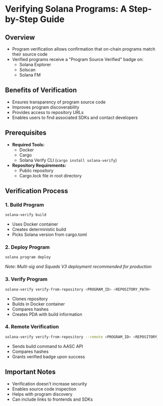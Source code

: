 # Verifying Solana Programs: A Step-by-Step Guide

## Overview
- Program verification allows confirmation that on-chain programs match their source code
- Verified programs receive a "Program Source Verified" badge on:
  - Solana Explorer
  - Solscan
  - Solana FM

## Benefits of Verification
- Ensures transparency of program source code
- Improves program discoverability
- Provides access to repository URLs
- Enables users to find associated SDKs and contact developers

## Prerequisites
- **Required Tools:**
  - Docker
  - Cargo
  - Solana Verify CLI (`cargo install solana-verify`)
- **Repository Requirements:**
  - Public repository
  - Cargo.lock file in root directory

## Verification Process

### 1. Build Program
```bash
solana-verify build
```
- Uses Docker container
- Creates deterministic build
- Picks Solana version from cargo.toml

### 2. Deploy Program
```bash
solana program deploy
```
*Note: Multi-sig and Squads V3 deployment recommended for production*

### 3. Verify Program
```bash
solana-verify verify-from-repository <PROGRAM_ID> <REPOSITORY_PATH>
```
- Clones repository
- Builds in Docker container
- Compares hashes
- Creates PDA with build information

### 4. Remote Verification
```bash
solana-verify verify-from-repository --remote <PROGRAM_ID> <REPOSITORY_PATH>
```
- Sends build command to AASC API
- Compares hashes
- Grants verified badge upon success

## Important Notes
- Verification doesn't increase security
- Enables source code inspection
- Helps with program discovery
- Can include links to frontends and SDKs